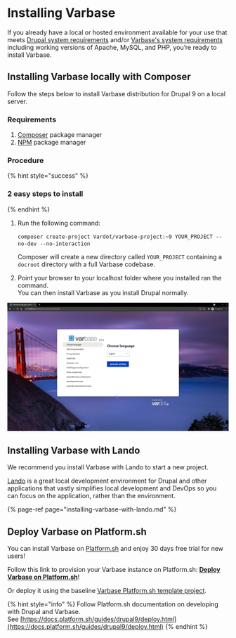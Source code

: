 # Installing Varbase

If you already have a local or hosted environment available for your use that meets [Drupal system requirements](https://www.drupal.org/requirements) and/or [Varbase's system requirements](requirements.md) including working versions of Apache, MySQL, and PHP, you’re ready to install Varbase.

## Installing Varbase locally with Composer

Follow the steps below to install Varbase distribution for Drupal 9 on a local server.

### Requirements

1. [Composer](https://getcomposer.org/doc/00-intro.md) package manager
2. [NPM](https://www.npmjs.com/) package manager

### Procedure

{% hint style="success" %}
### 2 easy steps to install
{% endhint %}

1. Run the following command: 

   ```text
   composer create-project Vardot/varbase-project:~9 YOUR_PROJECT --no-dev --no-interaction
   ```

   Composer will create a new directory called `YOUR_PROJECT` containing a `docroot` directory with a full Varbase codebase. 

2. Point your browser to your localhost folder where you installed ran the command.   
You can then install Varbase as you install Drupal normally.

![Varbase Installation Screen](../../.gitbook/assets/varbase-installation-screen.png)

## Installing Varbase with Lando

We recommend you install Varbase with Lando to start a new project.

[Lando](https://lando.dev/) is a great local development environment for Drupal and other applications that vastly simplifies local development and DevOps so you can focus on the application, rather than the environment.

{% page-ref page="installing-varbase-with-lando.md" %}



## Deploy Varbase on Platform.sh

You can install Varbase on [Platform.sh](https://platform.sh/) and enjoy 30 days free trial for new users!

Follow this link to provision your Varbase instance on Platform.sh: [**Deploy Varbase on Platform.sh**](https://console.platform.sh/projects/create-project?template=https://raw.githubusercontent.com/Vardot/templates-external/master/templates/varbase.template.yaml)!

Or deploy it using the baseline [Varbase Platform.sh template project](https://github.com/Vardot/platformsh-varbase).

{% hint style="info" %}
Follow Platform.sh documentation on developing with Drupal and Varbase.  
See [https://docs.platform.sh/guides/drupal9/deploy.html](https://docs.platform.sh/guides/drupal9/deploy.html)
{% endhint %}

